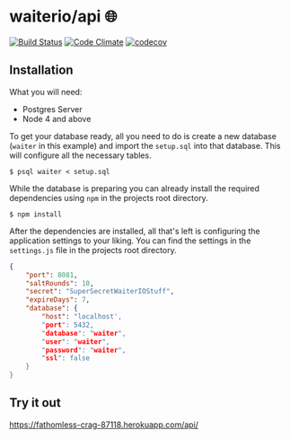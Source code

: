 # waiterio/api :globe_with_meridians:

[![Build Status](https://travis-ci.org/waiterio/api.svg?branch=master)](https://travis-ci.org/waiterio/api)
[![Code Climate](https://codeclimate.com/github/waiterio/api/badges/gpa.svg)](https://codeclimate.com/github/waiterio/api)
[![codecov](https://codecov.io/gh/waiterio/api/branch/master/graph/badge.svg)](https://codecov.io/gh/waiterio/api)

## Installation
What you will need:
* Postgres Server
* Node 4 and above

To get your database ready, all you need to do is create a new database (`waiter` in this example) 
and import the `setup.sql` into that database. This will configure all the necessary tables. 

```
$ psql waiter < setup.sql
```

While the database is preparing you can already install the required dependencies using `npm` in 
the projects root directory.

```
$ npm install
```

After the dependencies are installed, all that's left is configuring the application settings to 
your liking. You can find the settings in the `settings.js` file in the projects root directory.

```json
{
	"port": 8081,
	"saltRounds": 10,
	"secret": "SuperSecretWaiterIOStuff",
	"expireDays": 7,
	"database": {
		"host": "localhost',
		"port": 5432,
		"database": "waiter",
		"user": "waiter",
		"password": "waiter",
		"ssl": false
	}
}
```


## Try it out
https://fathomless-crag-87118.herokuapp.com/api/
